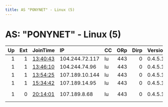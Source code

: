 ```yaml
---
title: AS "PONYNET" - Linux (5)
---
```


# AS: "PONYNET" - Linux (5)

|   Up |   Ext | JoinTime                                                                                              | IP             | CC   |   ORp |   Dirp | Version   | Contact                         | Nickname    |   eFamMembers |
|-----:|------:|:------------------------------------------------------------------------------------------------------|:---------------|:-----|------:|-------:|:----------|:--------------------------------|:------------|--------------:|
|    1 |     1 | [13:40:43](https://nusenu.github.io/OrNetStats/w/relay/6971CB8928FE0D6B42373E7020B1E9D69A917D68.html) | 104.244.72.117 | lu   |   443 |      0 | 0.4.5.10  | miixms@tuta.io                  | myNiceRelay |             1 |
|    1 |     1 | [13:46:10](https://nusenu.github.io/OrNetStats/w/relay/B21E8C0E595924255FED5D8A3E333D07FF30ACE4.html) | 104.244.74.96  | lu   |   443 |      0 | 0.4.5.10  | miixms@tuta.io                  | myNiceRelay |             1 |
|    1 |     1 | [13:54:25](https://nusenu.github.io/OrNetStats/w/relay/A5999821009A771692B3754A211BFA23D004E04C.html) | 107.189.10.144 | lu   |   443 |      0 | 0.4.5.10  | miixms@tuta.io                  | myNiceRelay |             1 |
|    1 |     1 | [15:34:42](https://nusenu.github.io/OrNetStats/w/relay/16C168C01F239331C779792534C18B3E036149C2.html) | 107.189.14.95  | lu   |   443 |      0 | 0.4.5.10  | miixms@tuta.io                  | myNiceRelay |             1 |
|    1 |     0 | [20:14:01](https://nusenu.github.io/OrNetStats/w/relay/2193B6DA3C34CE0F3D40F2C33707A833FB743944.html) | 107.189.8.68   | lu   |   443 |      0 | 0.4.5.10  | Yor Forger yor&lt;AT&gt;sinholi | Yor         |             1 |

